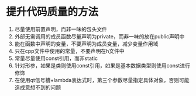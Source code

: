 # 提升代码质量的方法

1. 尽量使用前置声明，而非一味的包头文件
2. 外部无需调用的成员函数尽量声明为private，而非一味的放在public声明中
3. 能在函数中声明的变量，不要声明为成员变量，减少变量作用域
4. 只在cpp文件中使用的常量，不要声明在h文件中
5. 常量尽量使用const引用，而非static
6. 针对形参，如果是类则使用const引用，如果是基本数据类型则使用const进行修饰
7. 在使用qt信号槽+lambda表达式时，第三个参数尽量指定具体对象，否则可能造成意想不到的问题
